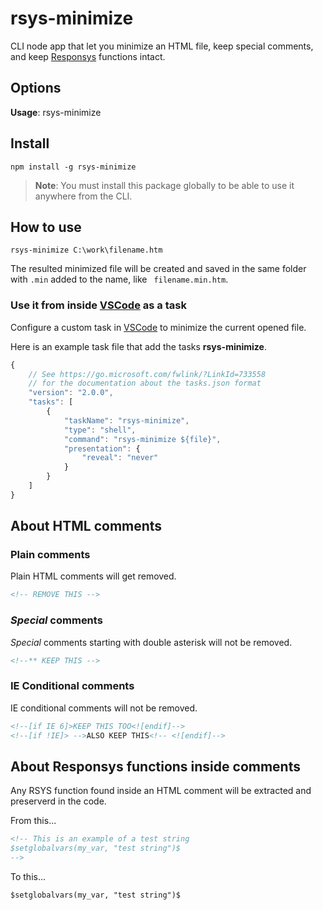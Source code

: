 # rsys-minimize

CLI node app that let you minimize an HTML file, keep special comments, and keep [Responsys] functions intact.

## Options

**Usage**: rsys-minimize <filename>

## Install

```
npm install -g rsys-minimize
```

>**Note**: You must install this package globally to be able to use it anywhere from the CLI.

## How to use

```
rsys-minimize C:\work\filename.htm
```

The resulted minimized file will be created and saved in the same folder with ```.min``` added to the name, like ```
filename.min.htm```.


### Use it from inside [VSCode] as a task

Configure a custom task in [VSCode] to minimize the current opened file.

Here is an example task file that add the tasks **rsys-minimize**.
```js
{
    // See https://go.microsoft.com/fwlink/?LinkId=733558
    // for the documentation about the tasks.json format
    "version": "2.0.0",
    "tasks": [
        {
            "taskName": "rsys-minimize",
            "type": "shell",
            "command": "rsys-minimize ${file}",
            "presentation": {
                "reveal": "never"
            }
        }
    ]
}
```

## About HTML comments

### Plain comments
Plain HTML comments will get removed.
```html
<!-- REMOVE THIS -->
```

### _Special_ comments

_Special_ comments starting with double asterisk will not be removed.
```html
<!--** KEEP THIS -->
```

### IE Conditional comments
IE conditional comments will not be removed.

```html
<!--[if IE 6]>KEEP THIS TOO<![endif]-->
<!--[if !IE]> -->ALSO KEEP THIS<!-- <![endif]-->
```

## About Responsys functions inside comments

Any RSYS function found inside an HTML comment will be extracted and preserverd in the code.

From this...
```html
<!-- This is an example of a test string
$setglobalvars(my_var, "test string")$
-->
```

To this...
```html
$setglobalvars(my_var, "test string")$
```



[VSCode]: https://code.visualstudio.com/
[Responsys]: https://www.oracle.com/marketingcloud/products/cross-channel-orchestration/